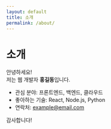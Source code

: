 ```yaml
---
layout: default
title: 소개
permalink: /about/
---
```


# 소개

안녕하세요!  
저는 웹 개발자 **홍길동**입니다.

- 관심 분야: 프론트엔드, 백엔드, 클라우드
- 좋아하는 기술: React, Node.js, Python
- 연락처: example@email.com

감사합니다!
